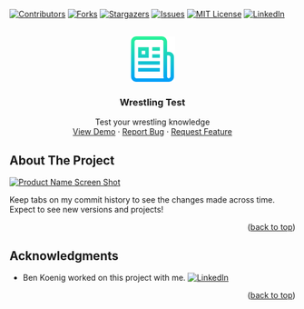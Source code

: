 <div id="top"></div>
<!--
*** Thanks for checking out the Best-README-Template. If you have a suggestion
*** that would make this better, please fork the repo and create a pull request
*** or simply open an issue with the tag "enhancement".
*** Don't forget to give the project a star!
*** Thanks again! Now go create something AMAZING! :D
-->



<!-- PROJECT SHIELDS -->
<!--
*** I'm using markdown "reference style" links for readability.
*** Reference links are enclosed in brackets [ ] instead of parentheses ( ).
*** See the bottom of this document for the declaration of the reference variables
*** for contributors-url, forks-url, etc. This is an optional, concise syntax you may use.
*** https://www.markdownguide.org/basic-syntax/#reference-style-links
-->
[![Contributors][contributors-shield]][contributors-url]
[![Forks][forks-shield]][forks-url]
[![Stargazers][stars-shield]][stars-url]
[![Issues][issues-shield]][issues-url]
[![MIT License][license-shield]][license-url]
[![LinkedIn][linkedin-shield]][linkedin-url]



<!-- PROJECT LOGO -->
<br />
<div align="center">
  <a href="https://atmention.github.io/code_test/">
    <img src="Assets/images/logo.png" alt="Logo" width="80" height="80">
  </a>

<h3 align="center">Wrestling Test</h3>

  <p align="center">
    Test your wrestling knowledge 
    <br />
    <a href="https://atmention.github.io/code_test/">View Demo</a>
    ·
    <a href="https://atmention.github.io/code_test/issues">Report Bug</a>
    ·
    <a href="https://atmention.github.io/code_test/issues">Request Feature</a>
  </p>
</div>



<!-- ABOUT THE PROJECT -->
## About The Project

[![Product Name Screen Shot][product-screenshot]](https://atmention.github.io/code_test/)

Keep tabs on my commit history to see the changes made across time.
Expect to see new versions and projects!

<p align="right">(<a href="#top">back to top</a>)</p>

<!-- ACKNOWLEDGMENTS -->
## Acknowledgments

* Ben Koenig worked on this project with me. [![LinkedIn][linkedin-shield]][linkedin-url-ben]

<p align="right">(<a href="#top">back to top</a>)</p>



<!-- MARKDOWN LINKS & IMAGES -->
<!-- https://www.markdownguide.org/basic-syntax/#reference-style-links -->
[contributors-shield]: https://img.shields.io/github/contributors/atmention/code_test.svg?style=for-the-badge
[contributors-url]: https://github.com/atmention/code_test/graphs/contributors
[forks-shield]: https://img.shields.io/github/forks/atmention/code_test.svg?style=for-the-badge
[forks-url]: https://github.com/atmention/code_test/network/members
[stars-shield]: https://img.shields.io/github/stars/atmention/code_test.svg?style=for-the-badge
[stars-url]: https://github.com/atmention/code_test/stargazers
[issues-shield]: https://img.shields.io/github/issues/atmention/code_test.svg?style=for-the-badge
[issues-url]: https://github.com/atmention/code_test/issues
[license-shield]: https://img.shields.io/github/license/atmention/code_test.svg?style=for-the-badge
[license-url]: https://github.com/atmention/code_test/blob/main/LICENSE
[linkedin-shield]: https://img.shields.io/badge/-LinkedIn-black.svg?style=for-the-badge&logo=linkedin&colorB=555
[linkedin-url]: https://www.linkedin.com/in/tim-carrier-9a2a9a22/
[linkedin-url-ben]: https://www.linkedin.com/in/bk09/
[product-screenshot]: assets/images/screenshot.png


